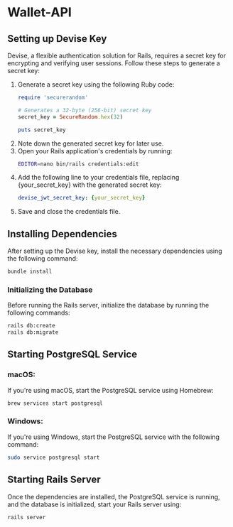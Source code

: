 # Wallet-API

## Setting up Devise Key

Devise, a flexible authentication solution for Rails, requires a secret key for encrypting and verifying user sessions. Follow these steps to generate a secret key:

1. Generate a secret key using the following Ruby code:
    ```ruby
    require 'securerandom'

    # Generates a 32-byte (256-bit) secret key
    secret_key = SecureRandom.hex(32)

    puts secret_key
    ```
2. Note down the generated secret key for later use.
3. Open your Rails application's credentials by running:
    ```bash
    EDITOR=nano bin/rails credentials:edit
    ```
4. Add the following line to your credentials file, replacing {your_secret_key} with the generated secret key:
    ```yaml
    devise_jwt_secret_key: {your_secret_key}
    ```
5. Save and close the credentials file.

## Installing Dependencies

After setting up the Devise key, install the necessary dependencies using the following command:

```bash
bundle install
```

### Initializing the Database

Before running the Rails server, initialize the database by running the following commands:

```bash
rails db:create
rails db:migrate
```

## Starting PostgreSQL Service
### macOS:

If you're using macOS, start the PostgreSQL service using Homebrew:

```bash
brew services start postgresql
```

### Windows:

If you're using Windows, start the PostgreSQL service with the following command:

```bash
sudo service postgresql start
```
## Starting Rails Server

Once the dependencies are installed, the PostgreSQL service is running, and the database is initialized, start your Rails server using:

```bash
rails server
```
